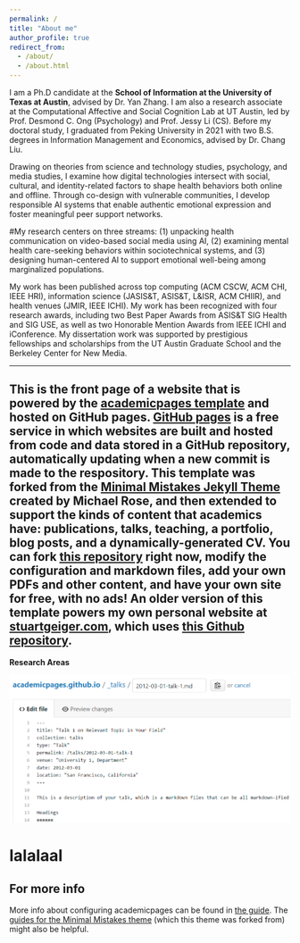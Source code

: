 ```yaml
---
permalink: /
title: "About me"
author_profile: true
redirect_from: 
  - /about/
  - /about.html
---
```


I am a Ph.D candidate at the **School of Information at the University of Texas at Austin**, advised by Dr. Yan Zhang. I am also a research associate at the Computational Affective and Social Cognition Lab at UT Austin, led by Prof. Desmond C. Ong (Psychology) and Prof. Jessy Li (CS). Before my doctoral study, I graduated from Peking University in 2021 with two B.S. degrees in Information Management and Economics, advised by Dr. Chang Liu. 

Drawing on theories from science and technology studies, psychology, and media studies, I examine how digital technologies intersect with social, cultural, and identity-related factors to shape health behaviors both online and offline. Through co-design with vulnerable communities, I develop responsible AI systems that enable authentic emotional expression and foster meaningful peer support networks.

#My research centers on three streams: (1) unpacking health communication on video-based social media using AI, (2) examining mental health care-seeking behaviors within sociotechnical systems, and (3) designing human-centered AI to support emotional well-being among marginalized populations.

My work has been published across top computing (ACM CSCW, ACM CHI, IEEE HRI), information science (JASIS&T, ASIS&T, L&ISR, ACM CHIIR), and health venues (JMIR, IEEE ICHI). My work has been recognized with four research awards, including two Best Paper Awards from ASIS&T SIG Health and SIG USE, as well as two Honorable Mention Awards from IEEE ICHI and iConference. My dissertation work was supported by prestigious fellowships and scholarships from the UT Austin Graduate School and the Berkeley Center for New Media.

---
This is the front page of a website that is powered by the [academicpages template](https://github.com/academicpages/academicpages.github.io) and hosted on GitHub pages. [GitHub pages](https://pages.github.com) is a free service in which websites are built and hosted from code and data stored in a GitHub repository, automatically updating when a new commit is made to the respository. This template was forked from the [Minimal Mistakes Jekyll Theme](https://mmistakes.github.io/minimal-mistakes/) created by Michael Rose, and then extended to support the kinds of content that academics have: publications, talks, teaching, a portfolio, blog posts, and a dynamically-generated CV. You can fork [this repository](https://github.com/academicpages/academicpages.github.io) right now, modify the configuration and markdown files, add your own PDFs and other content, and have your own site for free, with no ads! An older version of this template powers my own personal website at [stuartgeiger.com](http://stuartgeiger.com), which uses [this Github repository](https://github.com/staeiou/staeiou.github.io).
---


**Research Areas**


![Editing a markdown file for a talk](/images/editing-talk.png)

lalalaal
=====
For more info
------
More info about configuring academicpages can be found in [the guide](https://academicpages.github.io/markdown/). The [guides for the Minimal Mistakes theme](https://mmistakes.github.io/minimal-mistakes/docs/configuration/) (which this theme was forked from) might also be helpful.
